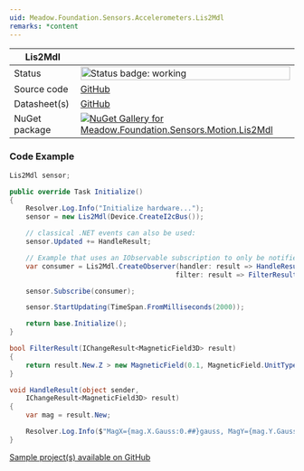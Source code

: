 ```yaml
---
uid: Meadow.Foundation.Sensors.Accelerometers.Lis2Mdl
remarks: *content
---
```


| Lis2Mdl | |
|--------|--------|
| Status | <img src="https://img.shields.io/badge/Working-brightgreen" style="width: auto; height: -webkit-fill-available;" alt="Status badge: working" /> |
| Source code | [GitHub](https://github.com/WildernessLabs/Meadow.Foundation/tree/main/Source/Meadow.Foundation.Peripherals/Sensors.Motion.Lis2Mdl) |
| Datasheet(s) | [GitHub](https://github.com/WildernessLabs/Meadow.Foundation/tree/main/Source/Meadow.Foundation.Peripherals/Sensors.Motion.Lis2Mdl/Datasheet) |
| NuGet package | <a href="https://www.nuget.org/packages/Meadow.Foundation.Sensors.Motion.Lis2Mdl/" target="_blank"><img src="https://img.shields.io/nuget/v/Meadow.Foundation.Sensors.Motion.Lis2Mdl.svg?label=Meadow.Foundation.Sensors.Motion.Lis2Mdl" alt="NuGet Gallery for Meadow.Foundation.Sensors.Motion.Lis2Mdl" /></a> |
### Code Example

```csharp
Lis2Mdl sensor;

public override Task Initialize()
{
    Resolver.Log.Info("Initialize hardware...");
    sensor = new Lis2Mdl(Device.CreateI2cBus());

    // classical .NET events can also be used:
    sensor.Updated += HandleResult;

    // Example that uses an IObservable subscription to only be notified when the filter is satisfied
    var consumer = Lis2Mdl.CreateObserver(handler: result => HandleResult(this, result),
                                         filter: result => FilterResult(result));

    sensor.Subscribe(consumer);

    sensor.StartUpdating(TimeSpan.FromMilliseconds(2000));

    return base.Initialize();
}

bool FilterResult(IChangeResult<MagneticField3D> result)
{
    return result.New.Z > new MagneticField(0.1, MagneticField.UnitType.Gauss);
}

void HandleResult(object sender,
    IChangeResult<MagneticField3D> result)
{
    var mag = result.New;

    Resolver.Log.Info($"MagX={mag.X.Gauss:0.##}gauss, MagY={mag.Y.Gauss:0.##}gauss, GyroZ={mag.Z.Gauss:0.##}gauss");
}

```

[Sample project(s) available on GitHub](https://github.com/WildernessLabs/Meadow.Foundation/tree/main/Source/Meadow.Foundation.Peripherals/Sensors.Motion.Lis2Mdl/Samples/Lis2Mdl_Sample)

